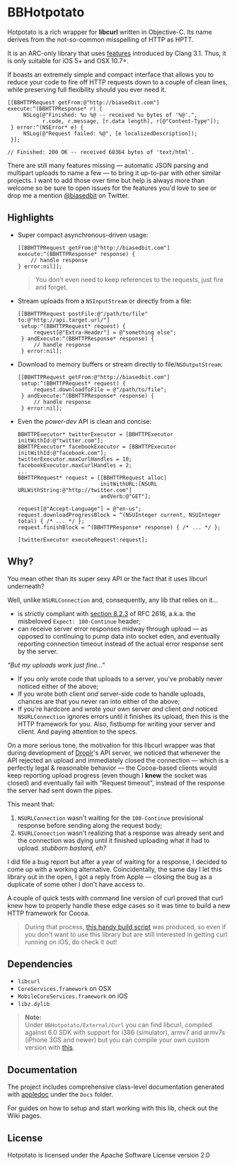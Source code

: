BBHotpotato
===========

Hotpotato is a rich wrapper for **libcurl** written in Objective-C. Its name derives from the not-so-common misspelling of HTTP as HPTT.

It is an ARC-only library that uses [features](http://clang.llvm.org/docs/ObjectiveCLiterals.html) introduced by Clang 3.1. Thus, it is only suitable for iOS 5+ and OSX 10.7+.

If boasts an extremely simple and compact interface that allows you to reduce your code to fire off HTTP requests down to a couple of clean lines, while preserving full flexibility should you ever need it.

````objc
[[BBHTTPRequest getFrom:@"http://biasedbit.com"] execute:^(BBHTTPResponse* r) {
     NSLog(@"Finished: %u %@ -- received %u bytes of '%@'.",
           r.code, r.message, [r.data length], r[@"Content-Type"]);
 } error:^(NSError* e) {
     NSLog(@"Request failed: %@", [e localizedDescription]);
 }];

// Finished: 200 OK -- received 68364 bytes of 'text/html'.
````

There are still many features missing &mdash; automatic JSON parsing and multipart uploads to name a few &mdash; to bring it up-to-par with other similar projects. I want to add those over time but help is always more than welcome so be sure to open issues for the features you'd love to see or drop me a mention [@biasedbit](http://twitter.com/biasedbit) on Twitter.


## Highlights

* Super compact asynchronous-driven usage:

    ````objc
    [[BBHTTPRequest getFrom:@"http://biasedbit.com"] execute:^(BBHTTPResponse* response) {
        // handle response
    } error:nil]];
    ````

    > You don't even need to keep references to the requests, just fire and forget.

* Stream uploads from a `NSInputStream` or directly from a file:

    ````objc
    [[BBHTTPRequest postFile:@"/path/to/file" to:@"http://api.target.url/"]
     setup:^(BBHTTPRequest* request) {
         request[@"Extra-Header"] = @"something else";
     } andExecute:^(BBHTTPResponse* response) {
         // handle response
     } error:nil];
    ````

* Download to memory buffers or stream directly to file/`NSOutputStream`:

    ````objc
    [[BBHTTPRequest getFrom:@"http://biasedbit.com"]
     setup:^(BBHTTPRequest* request) {
         request.downloadToFile = @"/path/to/file";
     } andExecute:^(BBHTTPResponse* response) {
         // handle response
     } error:nil];
    ````

* Even the *power-dev* API is clean and concise:

    ````objc
    BBHTTPExecutor* twitterExecutor = [BBHTTPExecutor initWithId:@"twitter.com"];
    BBHTTPExecutor* facebookExecutor = [BBHTTPExecutor initWithId:@"facebook.com"];
    twitterExecutor.maxCurlHandles = 10;
    facebookExecutor.maxCurlHandles = 2;
    ...
    BBHTTPRequest* request = [[BBHTTPRequest alloc]
                              initWithURL:[NSURL URLWithString:@"http://twitter.com"]
                              andVerb:@"GET"];

    request[@"Accept-Language"] = @"en-us";
    request.downloadProgressBlock = ^(NSUInteger current, NSUInteger total) { /* ... */ };
    request.finishBlock = ^(BBHTTPResponse* response) { /* ... */ };

    [twitterExecutor executeRequest:request];
    ````


## Why?

You mean other than its super sexy API or the fact that it uses libcurl underneath?

Well, unlike `NSURLConnection` and, consequently, any lib that relies on it...

* is strictly compliant with [section 8.2.3](http://tools.ietf.org/html/rfc2616#section-8.2.3) of RFC 2616, a.k.a. the misbeloved `Expect: 100-Continue` header;
* can receive server error responses midway through upload &mdash; as opposed to continuing to pump data into socket eden, and eventually reporting connection timeout instead of the actual error response sent by the server.

*"But my uploads work just fine..."*

* If you only wrote code that uploads to a server, you've probably never noticed either of the above;
* If you wrote both client *and* server-side code to handle uploads, chances are that you never ran into either of the above;
* If you're hardcore and wrote your own server *and* client *and* noticed `NSURLConnection` ignores errors until it finishes its upload, then this is the HTTP framework for you. Also, fistbump for writing your server and client. And paying attention to the specs.

On a more serious tone, the motivation for this libcurl wrapper was that during development of [Droplr](http://droplr.com)'s API server, we noticed that whenever the API rejected an upload and immediately closed the connection &mdash; which is a perfectly legal & reasonable behavior &mdash; the Cocoa-based clients would keep reporting upload progress (even though I **knew** the socket was closed) and eventually fail with "Request timeout", instead of the response the server had sent down the pipes.

This meant that:

1. `NSURLConnection` wasn't waiting for the `100-Continue` provisional response before sending along the request body;
2. `NSURLConnection` wasn't realizing that a response was already sent and the connection was dying until it finished uploading what it had to upload. *stubborn bastard, eh?*

I did file a bug report but after a year of waiting for a response, I decided to come up with a working alternative. Coincidentally, the same day I let this library out in the open, I got a reply from Apple &mdash; closing the bug as a duplicate of some other I don't have access to.

A couple of quick tests with command line version of curl proved that curl knew how to properly handle these edge cases so it was time to build a new HTTP framework for Cocoa.

> During that process, [this handy build script](https://github.com/brunodecarvalho/curl-ios-build-scripts) was produced, so even if you don't want to use this library but are still interested in getting curl running on iOS, do check it out!


## Dependencies

* `libcurl`
* `CoreServices.framework` on OSX
* `MobileCoreServices.framework` on iOS
* `libz.dylib`

> **Note:**  
> Under `BBHotpotato/External/Curl` you can find libcurl, compiled against 6.0 SDK with support for i386 (simulator), armv7 and armv7s (iPhone 3GS and newer) but you can compile your own custom version with [this](https://github.com/brunodecarvalho/curl-ios-build-scripts).


## Documentation

The project includes comprehensive class-level documentation generated with [appledoc](https://github.com/tomaz/appledoc) under the `Docs` folder.

For guides on how to setup and start working with this lib, check out the Wiki pages.


## License

Hotpotato is licensed under the Apache Software License version 2.0
